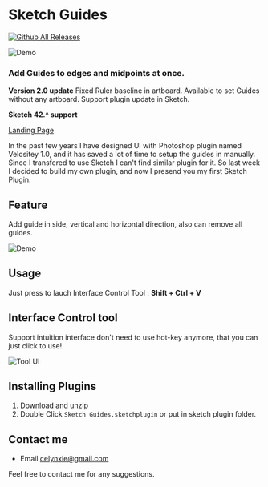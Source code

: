 # Sketch Guides

[![Github All Releases](https://img.shields.io/github/downloads/luvmex/Sketch-Guides/total.svg)]()

![Demo](https://celynxie.com/lib/image/sources/sketchguides/gitavatar.png)

### Add Guides to edges and midpoints at once.

**Version 2.0 update**
Fixed Ruler baseline in artboard.
Available to set Guides without any artboard.
Support plugin update in Sketch.

**Sketch 42.^ support**


[Landing Page](https://celynxie.com/sources/sketchguides.html)

In the past few years I have designed UI with Photoshop plugin named Velositey 1.0, and it has saved a lot of time to setup the guides in manually. Since I transfered to use Sketch I can't find similar plugin for it. So last week I decided to build my own plugin, and now I presend you my first Sketch Plugin.


## Feature
Add guide in side, vertical and horizontal direction,
also can remove all guides.

![Demo](https://celynxie.com/lib/image/sources/sketchguides/screen.png)


## Usage
Just press to lauch Interface Control Tool :
**Shift + Ctrl + V**


## Interface Control tool
Support intuition interface don't need to use hot-key anymore, that you can just click to use!

![Tool UI](https://celynxie.com/lib/image/sources/sketchguides/ControlTool_UI.png)


## Installing Plugins
1. [Download](https://github.com/luvmex/Sketch-Guides/archive/master.zip) and unzip
2. Double Click `Sketch Guides.sketchplugin` or put in sketch plugin folder.


## Contact me
* Email <celynxie@gmail.com>

Feel free to contact me for any suggestions.
